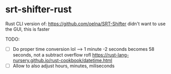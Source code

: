 # srt-shifter-rust

Rust CLI version of: https://github.com/oelna/SRT-Shifter
didn't want to use the GUI, this is faster

TODO:
- [ ] Do proper time conversion lol --> 1 minute -2 seconds becomes 58 seconds, not a subtract overflow rofl
https://rust-lang-nursery.github.io/rust-cookbook/datetime.html
- [ ] Allow to also adjust hours, minutes, miliseconds
